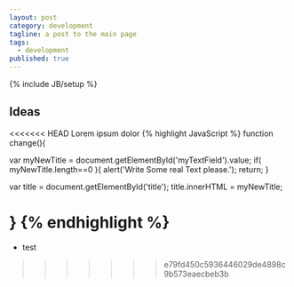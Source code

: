 ```yaml
---
layout: post
category: development
tagline: a post to the main page
tags: 
  - development
published: true
---
```


{% include JB/setup %}

## Ideas
<<<<<<< HEAD
Lorem ipsum dolor
{% highlight JavaScript %}
function change(){

   var myNewTitle = document.getElementById('myTextField').value;
   if( myNewTitle.length==0 ){
       alert('Write Some real Text please.');
   return;
   }

   var title = document.getElementById('title');
   title.innerHTML = myNewTitle;

}
{% endhighlight %}
=======
* test
>>>>>>> e79fd450c5936446029de4898c9b573eaecbeb3b
